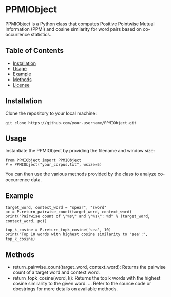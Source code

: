 # PPMIObject
PPMIObject is a Python class that computes Positive Pointwise Mutual Information (PPMI) and cosine similarity for word pairs based on co-occurrence statistics.

## Table of Contents
- [Installation](#installation)
- [Usage](#usage)
- [Example](#example)
- [Methods](#methods)
- [License](#license)

## Installation
Clone the repository to your local machine:

```
git clone https://github.com/your-username/PPMIObject.git
```

## Usage
Instantiate the PPMIObject by providing the filename and window size:

```
from PPMIObject import PPMIObject
P = PPMIObject("your_corpus.txt", wsize=5)
```

You can then use the various methods provided by the class to analyze co-occurrence data.

## Example
```
target_word, context_word = "spear", "sword"
pc = P.return_pairwise_count(target_word, context_word)
print("Pairwise count of \"%s\" and \"%s\": %d" % (target_word, context_word, pc))

top_k_cosine = P.return_topk_cosine('sea', 10)
print("Top 10 words with highest cosine similarity to 'sea':", top_k_cosine)
```

## Methods
- return_pairwise_count(target_word, context_word): Returns the pairwise count of a target word and context word.
- return_topk_cosine(word, k): Returns the top k words with the highest cosine similarity to the given word.
...
Refer to the source code or docstrings for more details on available methods.
